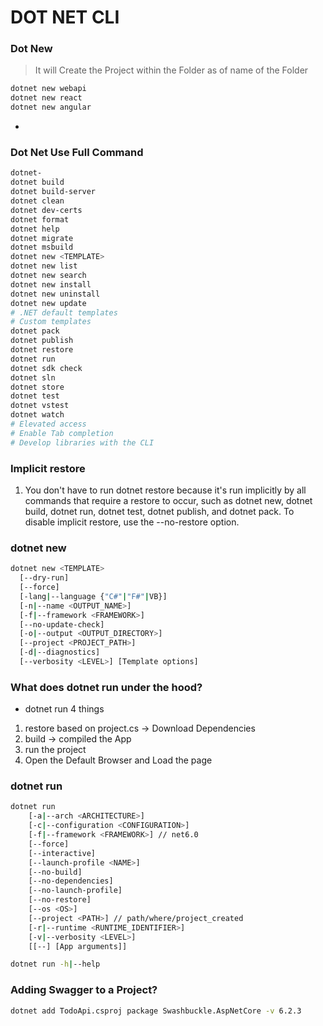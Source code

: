 # DOT NET CLI
### Dot New
> It will Create the Project within the Folder as of name of the Folder 
```bash
dotnet new webapi
dotnet new react
dotnet new angular
```
- 
### Dot Net Use Full Command
```bash
dotnet-
dotnet build
dotnet build-server
dotnet clean
dotnet dev-certs
dotnet format
dotnet help
dotnet migrate
dotnet msbuild
dotnet new <TEMPLATE>
dotnet new list
dotnet new search
dotnet new install
dotnet new uninstall
dotnet new update
# .NET default templates
# Custom templates
dotnet pack
dotnet publish
dotnet restore
dotnet run
dotnet sdk check
dotnet sln
dotnet store
dotnet test
dotnet vstest
dotnet watch
# Elevated access
# Enable Tab completion
# Develop libraries with the CLI
```
### Implicit restore
1. You don't have to run dotnet restore because it's run implicitly by all commands that require a restore to occur, such as dotnet new, dotnet build, dotnet run, dotnet test, dotnet publish, and dotnet pack. To disable implicit restore, use the --no-restore option.


### dotnet new 
```bash
dotnet new <TEMPLATE> 
  [--dry-run] 
  [--force] 
  [-lang|--language {"C#"|"F#"|VB}]
  [-n|--name <OUTPUT_NAME>] 
  [-f|--framework <FRAMEWORK>] 
  [--no-update-check]
  [-o|--output <OUTPUT_DIRECTORY>] 
  [--project <PROJECT_PATH>]
  [-d|--diagnostics] 
  [--verbosity <LEVEL>] [Template options]
```

### What does dotnet run under the hood?
- dotnet run 4 things
1. restore based on project.cs -> Download Dependencies
2. build -> compiled the App
3. run the project
4. Open the Default Browser and Load the page

### dotnet run
```bash
dotnet run 
    [-a|--arch <ARCHITECTURE>] 
    [-c|--configuration <CONFIGURATION>]
    [-f|--framework <FRAMEWORK>] // net6.0 
    [--force] 
    [--interactive]
    [--launch-profile <NAME>] 
    [--no-build]
    [--no-dependencies] 
    [--no-launch-profile] 
    [--no-restore]
    [--os <OS>] 
    [--project <PATH>] // path/where/project_created
    [-r|--runtime <RUNTIME_IDENTIFIER>]
    [-v|--verbosity <LEVEL>] 
    [[--] [App arguments]]

dotnet run -h|--help
```
### Adding Swagger to a Project?
```bash
dotnet add TodoApi.csproj package Swashbuckle.AspNetCore -v 6.2.3
```